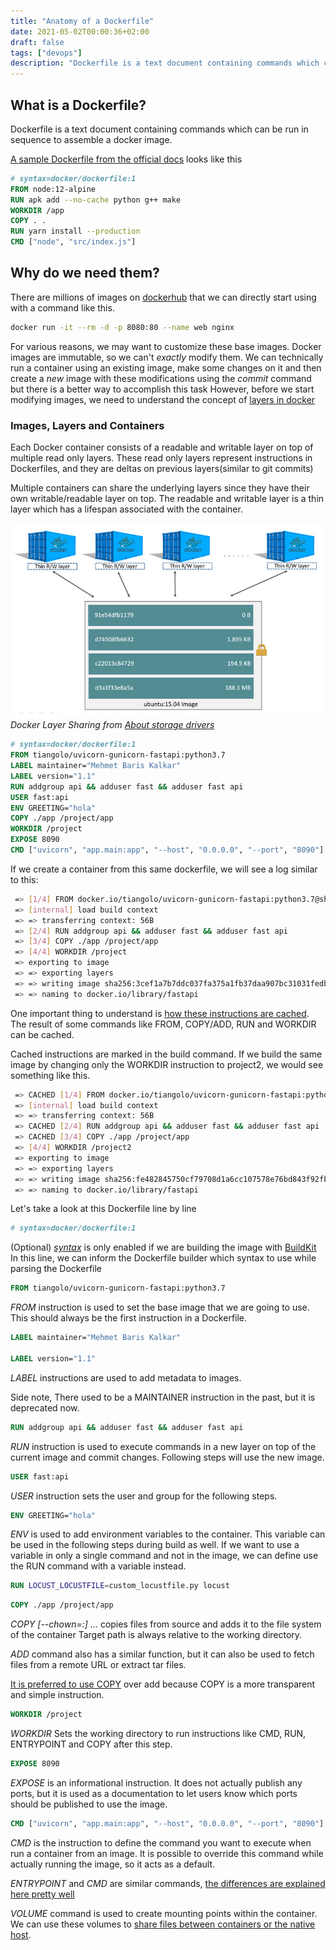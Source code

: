 ```yaml
---
title: "Anatomy of a Dockerfile"
date: 2021-05-02T00:00:36+02:00
draft: false
tags: ["devops"]
description: "Dockerfile is a text document containing commands which can be run in sequence to assemble a docker image"
---
```


## What is a Dockerfile?
Dockerfile is a text document containing commands which can be run in sequence to assemble a docker image.

[A sample Dockerfile from the official docs](https://docs.docker.com/get-started/02_our_app/) looks like this

``` dockerfile
# syntax=docker/dockerfile:1
FROM node:12-alpine
RUN apk add --no-cache python g++ make
WORKDIR /app
COPY . .
RUN yarn install --production
CMD ["node", "src/index.js"]
```

## Why do we need them?
There are millions of images on [dockerhub](https://hub.docker.com/search?q=&type=image) that we can directly start using with a command like this.
``` bash
docker run -it --rm -d -p 8080:80 --name web nginx
```

For various reasons, we may want to customize these base images. Docker images are immutable, so we can't _exactly_ modify them.
We can technically run a container using an existing image, make some changes on it and then create a _new_ image with these modifications using the *commit* command but there is a better way to accomplish this task 
However, before we start modifying images, we need to understand the concept of [layers in docker](https://docs.docker.com/storage/storagedriver/)

### Images, Layers and Containers
Each Docker container consists of a readable and writable layer on top of multiple read only layers.
These read only layers represent instructions in Dockerfiles, and they are deltas on previous layers(similar to git commits)

Multiple containers can share the underlying layers since they have their own writable/readable layer on top.
The readable and writable layer is a thin layer which has a lifespan associated with the container.

![Docker Layer Sharing](/images/dockerfile/layers.jpeg)
_Docker Layer Sharing from [About storage drivers](https://docs.docker.com/storage/storagedriver/)_
``` dockerfile
# syntax=docker/dockerfile:1
FROM tiangolo/uvicorn-gunicorn-fastapi:python3.7
LABEL maintainer="Mehmet Baris Kalkar"
LABEL version="1.1"
RUN addgroup api && adduser fast && adduser fast api 
USER fast:api
ENV GREETING="hola"
COPY ./app /project/app
WORKDIR /project
EXPOSE 8090
CMD ["uvicorn", "app.main:app", "--host", "0.0.0.0", "--port", "8090"]
```

If we create a container from this same dockerfile, we will see a log similar to this:

``` bash
 => [1/4] FROM docker.io/tiangolo/uvicorn-gunicorn-fastapi:python3.7@sha256:a0e0188a485fd8c232d8774ae4680d3b834f95dd2deccdb0211ce71cfd778b97
 => [internal] load build context
 => => transferring context: 56B
 => [2/4] RUN addgroup api && adduser fast && adduser fast api
 => [3/4] COPY ./app /project/app 
 => [4/4] WORKDIR /project 
 => exporting to image 
 => => exporting layers 
 => => writing image sha256:3cef1a7b7ddc037fa375a1fb37daa907bc31031fedb4142b98e98e582c0bead5
 => => naming to docker.io/library/fastapi
```

One important thing to understand is [how these instructions are cached](https://docs.docker.com/develop/develop-images/dockerfile_best-practices/#leverage-build-cache).
The result of some commands like FROM, COPY/ADD, RUN and WORKDIR can be cached.

Cached instructions are marked in the build command. If we build the same image by changing only the WORKDIR instruction to project2, we would see something like this.
``` bash
 => CACHED [1/4] FROM docker.io/tiangolo/uvicorn-gunicorn-fastapi:python3.7@sha256:a0e0188a485fd8c232d8774ae4680d3b834f95dd2deccdb0211ce71cfd778b97
 => [internal] load build context
 => => transferring context: 56B
 => CACHED [2/4] RUN addgroup api && adduser fast && adduser fast api
 => CACHED [3/4] COPY ./app /project/app
 => [4/4] WORKDIR /project2
 => exporting to image
 => => exporting layers
 => => writing image sha256:fe482845750cf79708d1a6cc107578e76bd843f92fb3092d636180547b32b897
 => => naming to docker.io/library/fastapi   
```

Let's take a look at this Dockerfile line by line

``` dockerfile
# syntax=docker/dockerfile:1
```
(Optional) *[syntax](https://docs.docker.com/engine/reference/builder/#syntax)* is only enabled if we are building the image with [BuildKit](https://docs.docker.com/engine/reference/builder/#buildkit)
In this line, we can inform the Dockerfile builder which syntax to use while parsing the Dockerfile

``` dockerfile
FROM tiangolo/uvicorn-gunicorn-fastapi:python3.7
```
*FROM* instruction is used to set the base image that we are going to use. 
This should always be the first instruction in a Dockerfile.

``` dockerfile
LABEL maintainer="Mehmet Baris Kalkar"

LABEL version="1.1"
```
*LABEL* instructions are used to add metadata to images.

Side note, There used to be a MAINTAINER instruction in the past, but it is deprecated now.

``` dockerfile
RUN addgroup api && adduser fast && adduser fast api 
```

*RUN* instruction is used to execute commands in a new layer on top of the current image and commit changes.
Following steps will use the new image.

``` dockerfile
USER fast:api
```
*USER* instruction sets the user and group for the following steps.

``` dockerfile
ENV GREETING="hola"
```

*ENV* is used to add environment variables to the container. This variable can be used in the following steps during build as well.
If we want to use a variable in only a single command and not in the image, we can define use the RUN command with a variable instead.
``` dockerfile
RUN LOCUST_LOCUSTFILE=custom_locustfile.py locust
```

``` dockerfile
COPY ./app /project/app
```
*COPY [--chown=<user>:<group>] <src>... <dest>* copies files from source and adds it to the file system of the container
Target path is always relative to the working directory.

*ADD* command also has a similar function, but it can also be used to fetch files from a remote URL or extract tar files. 

[It is preferred to use COPY](https://docs.docker.com/develop/develop-images/dockerfile_best-practices/#add-or-copy) 
over add because COPY is a more transparent and simple instruction.  

``` dockerfile
WORKDIR /project
```
*WORKDIR* Sets the working directory to run instructions like CMD, RUN, ENTRYPOINT and COPY after this step.

``` dockerfile
EXPOSE 8090
```
*EXPOSE* is an informational instruction. It does not actually publish any ports, but it is used as a documentation to let 
users know which ports should be published to use the image.

``` dockerfile
CMD ["uvicorn", "app.main:app", "--host", "0.0.0.0", "--port", "8090"]
```
*CMD* is the instruction to define the command you want to execute when run a container from an image. 
It is possible to override this command while actually running the image, so it acts as a default. 

*ENTRYPOINT* and *CMD* are similar commands, [the differences are explained here pretty well](https://www.ctl.io/developers/blog/post/dockerfile-entrypoint-vs-cmd/)

*VOLUME* command is used to create mounting points within the container. 
We can use these volumes to [share files between containers or the native host](https://docs.docker.com/storage/volumes/). 

